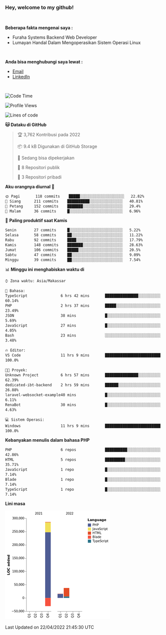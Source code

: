 <h3>Hey, welcome to my github!</h3>

<br>

<p><strong>Beberapa fakta mengenai saya :</strong></p>

<ul>
  <li>Furaha Systems Backend Web Developer</li>
  <li>Lumayan Handal Dalam Mengoperasikan Sistem Operasi Linux</li>
</ul>

<br>

<p><strong>Anda bisa menghubungi saya lewat :</strong></p>

<ul>
  <li><a href="mailto:renaldiapriyanto419@gmail.com">Email</a></li>
  <li><a href="https://www.linkedin.com/in/renaldi-kadang-314314206/">LinkedIn</a></li>
</ul>

<br>

<!--START_SECTION:waka-->
![Code Time](http://img.shields.io/badge/Code%20Time-90%20hrs%2055%20mins-blue)

![Profile Views](http://img.shields.io/badge/Profil%20dilihat-2-blue)

![Lines of code](https://img.shields.io/badge/Sejak%20Hello%20World%20aku%20telah%20menulis-308%20Thousand%20baris%20kode-blue)

**🐱 Dataku di GitHub** 

> 🏆 3,762 Kontribusi pada 2022
 > 
> 📦 9.4 kB Digunakan di GitHub Storage 
 > 
> 💼 Sedang bisa dipekerjakan
 > 
> 📜 8 Repositori publik 
 > 
> 🔑 3 Repositori pribadi  
 > 
**Aku orangnya diurnal 🐤** 

```text
🌞 Pagi       118 commits    █████░░░░░░░░░░░░░░░░░░░░   22.82% 
🌆 Siang      211 commits    ██████████░░░░░░░░░░░░░░░   40.81% 
🌃 Petang     152 commits    ███████░░░░░░░░░░░░░░░░░░   29.4% 
🌙 Malam      36 commits     █░░░░░░░░░░░░░░░░░░░░░░░░   6.96%

```
📅 **Paling produktif saat Kamis** 

```text
Senin        27 commits     █░░░░░░░░░░░░░░░░░░░░░░░░   5.22% 
Selasa       58 commits     ██░░░░░░░░░░░░░░░░░░░░░░░   11.22% 
Rabu         92 commits     ████░░░░░░░░░░░░░░░░░░░░░   17.79% 
Kamis        148 commits    ███████░░░░░░░░░░░░░░░░░░   28.63% 
Jumat        106 commits    █████░░░░░░░░░░░░░░░░░░░░   20.5% 
Sabtu        47 commits     ██░░░░░░░░░░░░░░░░░░░░░░░   9.09% 
Minggu       39 commits     ██░░░░░░░░░░░░░░░░░░░░░░░   7.54%

```


📊 **Minggu ini menghabiskan waktu di** 

```text
⌚︎ Zona waktu: Asia/Makassar

💬 Bahasa: 
TypeScript               6 hrs 42 mins       ███████████████░░░░░░░░░░   60.14% 
PHP                      2 hrs 37 mins       █████░░░░░░░░░░░░░░░░░░░░   23.49% 
JSON                     38 mins             █░░░░░░░░░░░░░░░░░░░░░░░░   5.69% 
JavaScript               27 mins             █░░░░░░░░░░░░░░░░░░░░░░░░   4.05% 
Bash                     23 mins             ░░░░░░░░░░░░░░░░░░░░░░░░░   3.48%

🔥 Editor: 
VS Code                  11 hrs 9 mins       █████████████████████████   100.0%

🐱‍💻 Proyek: 
Unknown Project          6 hrs 57 mins       ███████████████░░░░░░░░░░   62.39% 
dedicated-ibt-backend    2 hrs 59 mins       ██████░░░░░░░░░░░░░░░░░░░   26.88% 
laravel-websocket-example40 mins             █░░░░░░░░░░░░░░░░░░░░░░░░   6.11% 
RenaBot                  30 mins             █░░░░░░░░░░░░░░░░░░░░░░░░   4.63%

💻 Sistem Operasi: 
Windows                  11 hrs 9 mins       █████████████████████████   100.0%

```

**Kebanyakan menulis dalam bahasa PHP** 

```text
PHP                      6 repos             ██████████░░░░░░░░░░░░░░░   42.86% 
HTML                     5 repos             █████████░░░░░░░░░░░░░░░░   35.71% 
JavaScript               1 repo              █░░░░░░░░░░░░░░░░░░░░░░░░   7.14% 
Blade                    1 repo              █░░░░░░░░░░░░░░░░░░░░░░░░   7.14% 
TypeScript               1 repo              █░░░░░░░░░░░░░░░░░░░░░░░░   7.14%

```


**Lini masa**

![Chart not found](https://raw.githubusercontent.com/Sylent-Sys/Sylent-Sys/main/charts/bar_graph.png) 


 Last Updated on 22/04/2022 21:45:30 UTC
<!--END_SECTION:waka-->

